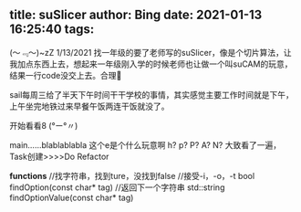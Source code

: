 title: suSlicer
author: Bing
date: 2021-01-13 16:25:40
tags:
---
(～﹃～)~zZ  1/13/2021 
找一年级的要了老师写的suSlicer，像是个切片算法，让我加点东西上去，想起来一年级刚入学的时候老师也让做一个叫suCAM的玩意，结果一行code没交上去。合理🐎  

sail每周三给了半天下午时间干干学校的事情，其实感觉主要工作时间就是下午，上午坐完地铁过来早餐午饭两连干饭就没了。  

开始看看8 (°ー°〃)  

main......blablablabla 
这个e是个什么玩意啊  h? p? P? A? N? 
大致看了一遍，Task创建>>>>Do Refactor  

**functions** 
//找字符串，找到ture，没找到false 
//接受-i，-o，-t
bool findOption(const char* tag)
//返回下一个字符串 
std::string findOptionValue(const char* tag)

